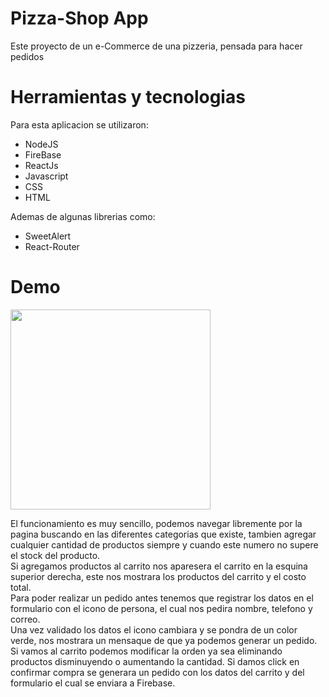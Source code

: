 
<h1>Pizza-Shop App</h1>
<p>Este proyecto de un e-Commerce de una pizzeria, pensada para hacer pedidos</p>

<h1>Herramientas y tecnologias</h1>
<label>Para esta aplicacion se utilizaron:</label>
<ul>
<li>NodeJS
<li>FireBase
<li>ReactJs
<li>Javascript
<li>CSS
<li>HTML

</ul>
<label>Ademas de algunas librerias como:</label>
<ul>
<li>SweetAlert
<li>React-Router
</ul>

<h1> Demo</h1>
<p dir="auto"> <animated-image data-catalyst="" style="width: 500px;">
  <img src="https://github.com/Raul-CL/Pizza-Shop-Corral/blob/main/GIF.gif?raw=true" height="320" aling="center" style="max-width: 100%; display: inline-block;" data-target="animated-image.originalImage">
<p>El funcionamiento es muy sencillo, podemos navegar libremente por la pagina buscando en las diferentes categorias que existe, tambien agregar cualquier cantidad de productos siempre y cuando este numero no supere el stock del producto. <br/>
Si agregamos productos al carrito nos aparesera el carrito en la esquina superior derecha, este nos mostrara los productos del carrito y el costo total. <br/>
Para poder realizar un pedido antes tenemos que registrar los datos en el formulario con el icono de persona, el cual nos pedira nombre, telefono y correo. <br/>
Una vez validado los datos el icono cambiara y se pondra de un color verde, nos mostrara un mensaque de que ya podemos generar un pedido. <br/>
Si vamos al carrito podemos modificar la orden ya sea eliminando productos disminuyendo o aumentando la cantidad. Si damos click en confirmar compra se generara un pedido con los datos del carrito y del formulario el cual se enviara a Firebase.</p>

      
